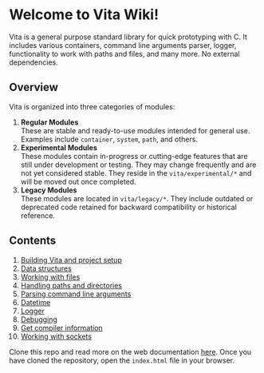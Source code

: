 # Welcome to Vita Wiki!
Vita is a general purpose standard library for quick prototyping with C. It includes various containers, command line arguments parser, logger, functionality to work with paths and files, and many more. No external dependencies.

## Overview
Vita is organized into three categories of modules:
1. **Regular Modules**  
   These are stable and ready-to-use modules intended for general use. Examples include `container`, `system`, `path`, and others.
2. **Experimental Modules**  
   These modules contain in-progress or cutting-edge features that are still under development or testing. They may change frequently and are not yet considered stable. They reside in the `vita/experimental/*` and will be moved out once completed.
3. **Legacy Modules**  
   These modules are located in `vita/legacy/*`. They include outdated or deprecated code retained for backward compatibility or historical reference.
 

## Contents
1. [Building Vita and project setup](page1.md)
2. [Data structures](page2.md)
3. [Working with files](page3.md)
4. [Handling paths and directories](page4.md)
5. [Parsing command line arguments](page5.md)
6. [Datetime](page6.md)
7. [Logger](page7.md)
8. [Debugging](page8.md)
9. [Get compiler information](page9.md)
10. [Working with sockets](page10.md)

Clone this repo and read more on the web documentation [here](../html). Once you have cloned the repository, open the `index.html` file in your browser.

